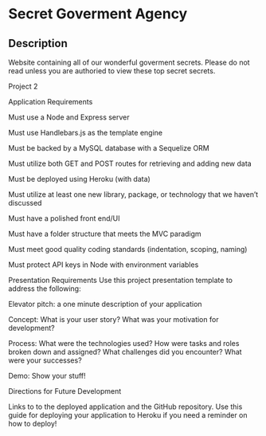 # Secret Goverment Agency

## Description 

Website containing all of our wonderful goverment secrets. Please do not read unless you are authoried to view these top secret secrets.

Project 2

Application Requirements


Must use a Node and Express server


Must use Handlebars.js as the template engine


Must be backed by a MySQL database with a Sequelize ORM


Must utilize both GET and POST routes for retrieving and adding new data


Must be deployed using Heroku (with data)


Must utilize at least one new library, package, or technology that we haven’t discussed


Must have a polished front end/UI


Must have a folder structure that meets the MVC paradigm


Must meet good quality coding standards (indentation, scoping, naming)


Must protect API keys in Node with environment variables



Presentation Requirements
Use this project presentation template to address the following:


Elevator pitch: a one minute description of your application


Concept: What is your user story? What was your motivation for development?


Process: What were the technologies used? How were tasks and roles broken down and assigned? What challenges did you encounter? What were your successes?


Demo: Show your stuff!


Directions for Future Development


Links to to the deployed application and the GitHub repository. Use this guide for deploying your application to Heroku if you need a reminder on how to deploy!

